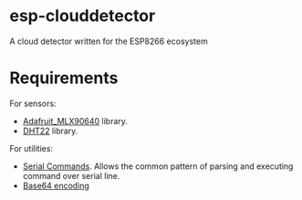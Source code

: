 # esp-clouddetector
A cloud detector written for the ESP8266 ecosystem

# Requirements

For sensors:
* [Adafruit_MLX90640](https://github.com/adafruit/Adafruit_MLX90640) library.
* [DHT22](https://github.com/adafruit/DHT-sensor-library) library. 

For utilities:
* [Serial Commands](https://github.com/shyd/Arduino-SerialCommand). Allows the common pattern of parsing 
and executing command over serial line.
* [Base64 encoding](https://github.com/dojyorin/arduino_base64)